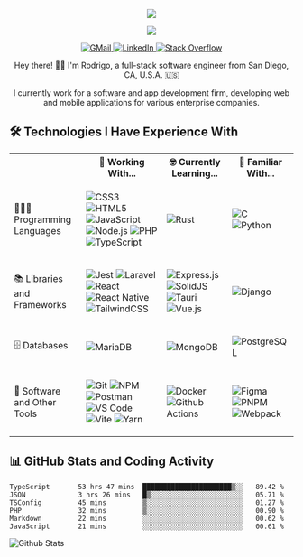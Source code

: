 <p align="center">
    <img src="https://readme-typing-svg.demolab.com?font=Source+Code+Pro&weight=300&size=32&duration=1&pause=1&color=03EDF7&center=true&vCenter=true&repeat=false&width=435&lines=Rodrigo+Bondoc">
</p>

<p align="center">
    <img src="https://readme-typing-svg.demolab.com?font=Source+Code+Pro&duration=3000&pause=1000&color=03EDF7&center=true&vCenter=true&width=435&lines=Full-stack+software+engineer;Developing+web+and+mobile+apps;and+always+learning+new+things!">
</p>

<p align="center">
    <a href="mailto:rbondoc96@gmail.com">
        <img alt="GMail" src="https://img.shields.io/badge/Gmail-D14836?style=for-the-badge&logo=gmail&logoColor=white">
    </a>
    <a href="https://www.linkedin.com/in/rbondoc96" target="_blank" rel="noreferrer">
        <img alt="LinkedIn" src="https://img.shields.io/badge/linkedin-%230077B5.svg?style=for-the-badge&logo=linkedin&logoColor=white">
    </a>
    <a href="https://stackoverflow.com/users/14271589/rbondoc96" target="_blank" rel="noreferrer">
        <img alt="Stack Overflow" src="https://img.shields.io/badge/-Stackoverflow-FE7A16?style=for-the-badge&logo=stack-overflow&logoColor=white">
    </a>
</p>

<p align="center">
Hey there! 👋🏽 I'm Rodrigo, a full-stack software engineer from San Diego, CA, U.S.A. 🇺🇸
</p>
<p align="center">
I currently work for a software and app development firm, developing web and mobile applications for various enterprise companies.
</p>

## 🛠️ Technologies I Have Experience With

<table>
    <tr>
        <th></th>
        <th>🧳 Working With...</th>
        <th>🤓 Currently Learning...</th>
        <th>🧠 Familiar With...</th>
    </tr>
    <tr>
        <td>
            👨🏽‍💻 Programming Languages
        </td>
        <td>
            <p>
                <img alt="CSS3" src="https://img.shields.io/badge/CSS3-1572B6?style=for-the-badge&logo=css3&logoColor=white">
                <img alt="HTML5" src="https://img.shields.io/badge/HTML5-E34F26?style=for-the-badge&logo=html5&logoColor=white">
                <img alt="JavaScript" src="https://img.shields.io/badge/javascript-%23323330.svg?style=for-the-badge&logo=javascript&logoColor=%23F7DF1E">
                <img alt="Node.js" src="https://img.shields.io/badge/node.js-6DA55F?style=for-the-badge&logo=node.js&logoColor=white">
                <img alt="PHP" src="https://img.shields.io/badge/php-%23777BB4.svg?style=for-the-badge&logo=php&logoColor=white">
                <img alt="TypeScript" src="https://img.shields.io/badge/typescript-%23007ACC.svg?style=for-the-badge&logo=typescript&logoColor=white">
            </p>
        </td>
        <td>
            <p>
                <img alt="Rust" src="https://img.shields.io/badge/rust-%23000000.svg?style=for-the-badge&logo=rust&logoColor=white">
            </p>
        </td>
        <td>
            <p>
                <img alt="C" src="https://img.shields.io/badge/c-%2300599C.svg?style=for-the-badge&logo=c&logoColor=white">
                <img alt="Python" src="https://img.shields.io/badge/python-3670A0?style=for-the-badge&logo=python&logoColor=ffdd54">
            </p>
        </td>
    </tr>
    <tr>
        <td>📚 Libraries and Frameworks</td>
        <td>
            <p>
                <img alt="Jest" src="https://img.shields.io/badge/-jest-%23C21325?style=for-the-badge&logo=jest&logoColor=white">
                <img alt="Laravel" src="https://img.shields.io/badge/laravel-%23FF2D20.svg?style=for-the-badge&logo=laravel&logoColor=white">
                <img alt="React" src="https://img.shields.io/badge/React-20232A?style=for-the-badge&logo=react&logoColor=61DAFB" />
                <img alt="React Native" src="https://img.shields.io/badge/React_Native-20232A?style=for-the-badge&logo=react&logoColor=61DAFB">
                <img alt="TailwindCSS" src="https://img.shields.io/badge/tailwindcss-%2338B2AC.svg?style=for-the-badge&logo=tailwind-css&logoColor=white">
            </p>
        </td>
        <td>
            <p>
                <img alt="Express.js" src="https://img.shields.io/badge/express.js-%23404d59.svg?style=for-the-badge&logo=express&logoColor=%2361DAFB">
                <img alt="SolidJS" src="https://img.shields.io/badge/SolidJS-2c4f7c?style=for-the-badge&logo=solid&logoColor=c8c9cb">
                <img alt="Tauri" src="https://img.shields.io/badge/tauri-%2324C8DB.svg?style=for-the-badge&logo=tauri&logoColor=%23FFFFFF">
                <img alt="Vue.js" src="https://img.shields.io/badge/vuejs-%2335495e.svg?style=for-the-badge&logo=vuedotjs&logoColor=%234FC08">
            </p>
        </td>
        <td>
            <p>
                <img alt="Django" src="https://img.shields.io/badge/django-%23092E20.svg?style=for-the-badge&logo=django&logoColor=white">
            </p>
        </td>
    </tr>
    <tr>
        <td>🗄️ Databases</td>
        <td>
            <p>
                <img alt="MariaDB" src="https://img.shields.io/badge/MariaDB-003545?style=for-the-badge&logo=mariadb&logoColor=white">
            </p>
        </td>
        <td>
            <p>
                <img alt="MongoDB" src="https://img.shields.io/badge/MongoDB-%234ea94b.svg?style=for-the-badge&logo=mongodb&logoColor=white">
            </p>
        </td>
        <td>
            <p>
                <img alt="PostgreSQL" src="https://img.shields.io/badge/postgres-%23316192.svg?style=for-the-badge&logo=postgresql&logoColor=white">
            </p>
        </td>
    </tr>
    <tr>
        <td>🧰 Software and Other Tools</td>
        <td>
            <p>
                <img alt="Git" src="https://img.shields.io/badge/git-%23F05033.svg?style=for-the-badge&logo=git&logoColor=white">
                <img alt="NPM" src="https://img.shields.io/badge/NPM-%23CB3837.svg?style=for-the-badge&logo=npm&logoColor=white">
                <img alt="Postman" src="https://img.shields.io/badge/Postman-FF6C37?style=for-the-badge&logo=postman&logoColor=white">
                <img alt="VS Code" src="https://img.shields.io/badge/Visual%20Studio%20Code-0078d7.svg?style=for-the-badge&logo=visual-studio-code&logoColor=white">
                <img alt="Vite" src="https://img.shields.io/badge/vite-%23646CFF.svg?style=for-the-badge&logo=vite&logoColor=white">
                <img alt="Yarn" src="https://img.shields.io/badge/yarn-%232C8EBB.svg?style=for-the-badge&logo=yarn&logoColor=white">
            </p>
        </td>
        <td>
            <p>
                <img alt="Docker" src="https://img.shields.io/badge/docker-%230db7ed.svg?style=for-the-badge&logo=docker&logoColor=white">
                <img alt="Github Actions" src="https://img.shields.io/badge/github%20actions-%232671E5.svg?style=for-the-badge&logo=githubactions&logoColor=white">
            </p>
        </td>
        <td>
            <p>
                <img alt="Figma" src="https://img.shields.io/badge/figma-%23F24E1E.svg?style=for-the-badge&logo=figma&logoColor=white">
                <img alt="PNPM" src="https://img.shields.io/badge/pnpm-%234a4a4a.svg?style=for-the-badge&logo=pnpm&logoColor=f69220">
                <img alt="Webpack" src="https://img.shields.io/badge/webpack-%238DD6F9.svg?style=for-the-badge&logo=webpack&logoColor=black">
            </p>
        </td>
    </tr>
</table>

## 📊 GitHub Stats and Coding Activity

<!--START_SECTION:waka-->

```text
TypeScript       53 hrs 47 mins  ██████████████████████▒░░   89.42 %
JSON             3 hrs 26 mins   █▒░░░░░░░░░░░░░░░░░░░░░░░   05.71 %
TSConfig         45 mins         ▒░░░░░░░░░░░░░░░░░░░░░░░░   01.27 %
PHP              32 mins         ▒░░░░░░░░░░░░░░░░░░░░░░░░   00.90 %
Markdown         22 mins         ░░░░░░░░░░░░░░░░░░░░░░░░░   00.62 %
JavaScript       21 mins         ░░░░░░░░░░░░░░░░░░░░░░░░░   00.61 %
```

<!--END_SECTION:waka-->

<img alt="Github Stats" src="https://github-readme-stats.vercel.app/api?username=rbondoc96&count_private=true&show_icons=true&theme=tokyonight&hide=stars">
